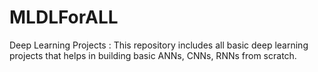 # MLDLForALL
Deep Learning Projects : This repository includes all basic deep learning projects that helps in building basic ANNs, CNNs, RNNs from scratch. 
